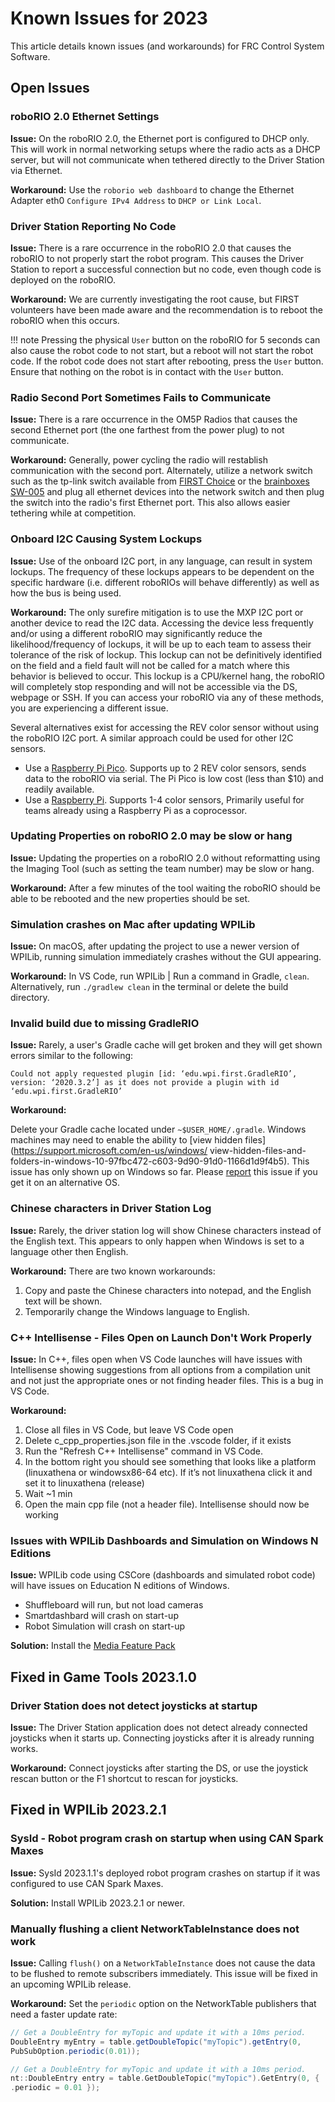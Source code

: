 # Known Issues for 2023

This article details known issues (and workarounds) for FRC Control
System Software.

## Open Issues

### roboRIO 2.0 Ethernet Settings

**Issue:** On the roboRIO 2.0, the Ethernet port is configured to DHCP
only. This will work in normal networking setups where the radio acts as
a DHCP server, but will not communicate when tethered directly to the
Driver Station via Ethernet.

**Workaround:** Use the
`roborio web dashboard` to change the Ethernet Adapter eth0 `Configure IPv4 Address` to `DHCP or Link Local`.

### Driver Station Reporting No Code

**Issue:** There is a rare occurrence in the roboRIO 2.0 that causes the roboRIO to not properly start the robot program. This causes the Driver Station to report a successful connection but no code, even though code is deployed on the roboRIO.

**Workaround:** We are currently investigating the root cause, but FIRST volunteers have been made aware and the recommendation is to reboot the roboRIO when this occurs.

!!! note
    Pressing the physical `User` button on the roboRIO for 5 seconds can also cause the robot code to not start, but a reboot will not start the robot code. If the robot code does not start after rebooting, press the `User` button. Ensure that nothing on the robot is in contact with the `User` button.


### Radio Second Port Sometimes Fails to Communicate

**Issue:** There is a rare occurrence in the OM5P Radios that causes the second Ethernet port (the one farthest from the power plug) to not communicate.

**Workaround:** Generally, power cycling the radio will restablish communication with the second port. Alternately, utilize a network switch such as the tp-link switch available from [FIRST Choice](https://firstchoicebyandymark.com/fc-cn-9024) or the [brainboxes SW-005](https://www.brainboxes.com/product/industrial-ethernet-switches/fast-ethernet/sw-005) and plug all ethernet devices into the network switch and then plug the switch into the radio's first Ethernet port. This also allows easier tethering while at competition.

### Onboard I2C Causing System Lockups

**Issue:** Use of the onboard I2C port, in any language, can result in system lockups. The frequency of these lockups appears to be dependent on the specific hardware (i.e. different roboRIOs will behave differently) as well as how the bus is being used.

**Workaround:** The only surefire mitigation is to use the MXP I2C port or another device to read the I2C data. Accessing the device less frequently and/or using a different roboRIO may significantly reduce the likelihood/frequency of lockups, it will be up to each team to assess their tolerance of the risk of lockup. This lockup can not be definitively identified on the field and a field fault will not be called for a match where this behavior is believed to occur. This lockup is a CPU/kernel hang, the roboRIO will completely stop responding and will not be accessible via the DS, webpage or SSH. If you can access your roboRIO via any of these methods, you are experiencing a different issue.

Several alternatives exist for accessing the REV color sensor without using the roboRIO I2C port. A similar approach could be used for other I2C sensors.

-   Use a [Raspberry Pi Pico](https://github.com/ThadHouse/picocolorsensor/). Supports up to 2 REV color sensors, sends data to the roboRIO via serial. The Pi Pico is low cost (less than $10) and readily available.
-   Use a [Raspberry Pi](https://github.com/PeterJohnson/rpi-colorsensor/). Supports 1-4 color sensors, Primarily useful for teams already using a Raspberry Pi as a coprocessor.

### Updating Properties on roboRIO 2.0 may be slow or hang

**Issue:** Updating the properties on a roboRIO 2.0 without reformatting using the Imaging Tool (such as setting the team number) may be slow or hang.

**Workaround:** After a few minutes of the tool waiting the roboRIO should be able to be rebooted and the new properties should be set.

### Simulation crashes on Mac after updating WPILib

**Issue:** On macOS, after updating the project to use a newer version of WPILib, running simulation immediately crashes without the GUI appearing.

**Workaround:** In VS Code, run WPILib \| Run a command in Gradle, `clean`. Alternatively, run `./gradlew clean` in the terminal or delete the build directory.

### Invalid build due to missing GradleRIO

**Issue:** Rarely, a user's Gradle cache will get broken and they will get shown errors similar to the following:

``` console
Could not apply requested plugin [id: ‘edu.wpi.first.GradleRIO’, version: ‘2020.3.2’] as it does not provide a plugin with id ‘edu.wpi.first.GradleRIO’
```

**Workaround:**

Delete your Gradle cache located under `~$USER_HOME/.gradle`. Windows machines may need to enable the ability to [view hidden files](https://support.microsoft.com/en-us/windows/ view-hidden-files-and-folders-in-windows-10-97fbc472-c603-9d90-91d0-1166d1d9f4b5). This issue has only shown up on Windows so far. Please [report](https://github.com/wpilibsuite/frc-docs/issues/new) this issue if you get it on an alternative OS.

### Chinese characters in Driver Station Log

**Issue:** Rarely, the driver station log will show Chinese characters instead of the English text. This appears to only happen when Windows is set to a language other then English.

**Workaround:** There are two known workarounds:

1.  Copy and paste the Chinese characters into notepad, and the English text will be shown.
2.  Temporarily change the Windows language to English.

### C++ Intellisense - Files Open on Launch Don't Work Properly

**Issue:** In C++, files open when VS Code launches will have issues with Intellisense showing suggestions from all options from a compilation unit and not just the appropriate ones or not finding header files. This is a bug in VS Code.

**Workaround:**

1.  Close all files in VS Code, but leave VS Code open
2.  Delete c_cpp_properties.json file in the .vscode folder, if it exists
3.  Run the "Refresh C++ Intellisense" command in VS Code.
4.  In the bottom right you should see something that looks like a platform (linuxathena or windowsx86-64 etc). If it’s not linuxathena click it and set it to linuxathena (release)
5.  Wait \~1 min
6.  Open the main cpp file (not a header file). Intellisense should now be working

### Issues with WPILib Dashboards and Simulation on Windows N Editions

**Issue:** WPILib code using CSCore (dashboards and simulated robot code) will have issues on Education N editions of Windows.

-   Shuffleboard will run, but not load cameras
-   Smartdashbard will crash on start-up
-   Robot Simulation will crash on start-up

**Solution:** Install the [Media Feature Pack](https://www.microsoft.com/en-us/software-download/mediafeaturepack)

## Fixed in Game Tools 2023.1.0

### Driver Station does not detect joysticks at startup

**Issue:** The Driver Station application does not detect already connected joysticks when it starts up. Connecting joysticks after it is already running works.

**Workaround:** Connect joysticks after starting the DS, or use the joystick rescan button or the F1 shortcut to rescan for joysticks.

## Fixed in WPILib 2023.2.1

### SysId - Robot program crash on startup when using CAN Spark Maxes

**Issue:** SysId 2023.1.1's deployed robot program crashes on startup if it was configured to use CAN Spark Maxes.

**Solution:** Install WPILib 2023.2.1 or newer.

### Manually flushing a client NetworkTableInstance does not work

**Issue:** Calling `flush()` on a `NetworkTableInstance` does not cause the data to be flushed to remote subscribers immediately. This issue will be fixed in an upcoming WPILib release.

**Workaround:** Set the `periodic` option on the NetworkTable publishers that need a faster update rate:


```java
// Get a DoubleEntry for myTopic and update it with a 10ms period.
DoubleEntry myEntry = table.getDoubleTopic("myTopic").getEntry(0,
PubSubOption.periodic(0.01));
```

```cpp
// Get a DoubleEntry for myTopic and update it with a 10ms period.
nt::DoubleEntry entry = table.GetDoubleTopic("myTopic").GetEntry(0, {
.periodic = 0.01 });
```
